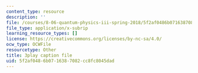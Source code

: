 ```yaml
---
content_type: resource
description: ''
file: /courses/8-06-quantum-physics-iii-spring-2018/5f2af0486b0716387082cc8fc8045dad_fFSii5VxO4I.srt
file_type: application/x-subrip
learning_resource_types: []
license: https://creativecommons.org/licenses/by-nc-sa/4.0/
ocw_type: OCWFile
resourcetype: Other
title: 3play caption file
uid: 5f2af048-6b07-1638-7082-cc8fc8045dad
---
```

